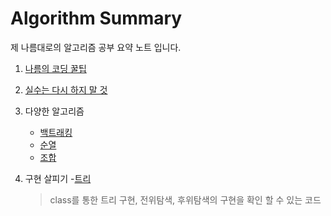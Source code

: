 # Algorithm Summary
제 나름대로의 알고리즘 공부 요약 노트 입니다.

1. [나름의 코딩 꿀팁](./CodingTip.md)

2. [실수는 다시 하지 말 것](./MyCodingMis.md)

3. 다양한 알고리즘
    - [백트래킹](./BackTracking.md)
    - [순열](./순열구현코드.md)
    - [조합](./조합구현코드.md)

4. 구현 살피기
    -[트리](../Programmers/solved_by_cpp/Level3/SY_P_level3_path_finding_game.cpp)
    > class를 통한 트리 구현, 전위탐색, 후위탐색의 구현을 확인 할 수 있는 코드 